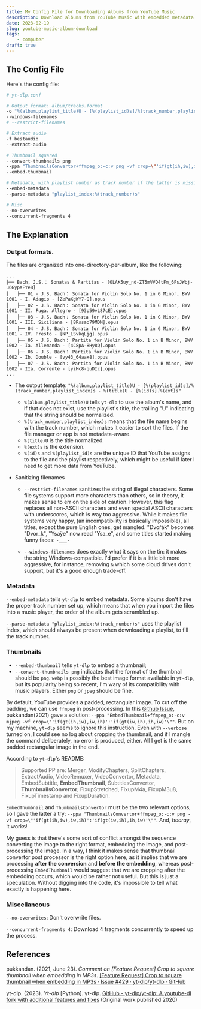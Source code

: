 ```yaml
---
title: My Config File for Downloading Albums from YouTube Music
description: Download albums from YouTube Music with embedded metadata and properly cropped thumbnail.
date: 2023-02-19
slug: youtube-music-album-download
tags:
    - computer
draft: true
---
```


## The Config File

Here's the config file:

```sh
# yt-dlp.conf

# Output format: album/tracks.format
-o "%(album,playlist_title)U - [%(playlist_id)s]/%(track_number,playlist_index)s - %(title)U - [%(id)s].%(ext)s"
--windows-filenames 
# --restrict-filenames 

# Extract audio
-f bestaudio
--extract-audio

# Thumbnail squared
--convert-thumbnails png
--ppa "ThumbnailsConvertor+ffmpeg_o:-c:v png -vf crop=\"'if(gt(ih,iw),iw,ih)':'if(gt(iw,ih),ih,iw)'\""
--embed-thumbnail

# Metadata, with playlist number as track number if the latter is missing
--embed-metadata
--parse-metadata "playlist_index:%(track_number)s"

# Misc
--no-overwrites
--concurrent-fragments 4

```

## The Explanation

### Output formats. 

The files are organized into one-directory-per-album, like the following:

```
...
├── Bach, J.S.： Sonatas & Partitas - [OLAK5uy_nd-ZT5mVVQ4tFm_6FsJWbj-u6GypaFYe8]
│   ├── 01 - J.S. Bach： Sonata for Violin Solo No. 1 in G Minor, BWV 1001 - I. Adagio - [ZePaXgWY7-Q].opus
│   ├── 02 - J.S. Bach： Sonata for Violin Solo No. 1 in G Minor, BWV 1001 - II. Fuga. Allegro - [93p59vL87cE].opus
│   ├── 03 - J.S. Bach： Sonata for Violin Solo No. 1 in G Minor, BWV 1001 - III. Siciliana - [BRssao79MDM].opus
│   ├── 04 - J.S. Bach： Sonata for Violin Solo No. 1 in G Minor, BWV 1001 - IV. Presto - [NP_LSvkqLjg].opus
│   ├── 05 - J.S. Bach： Partita for Violin Solo No. 1 in B Minor, BWV 1002 - Ia. Allemanda - [4C8pA-8Hy8Q].opus
│   ├── 06 - J.S. Bach： Partita for Violin Solo No. 1 in B Minor, BWV 1002 - Ib. Double - [vy43_64aax8].opus
│   ├── 07 - J.S. Bach： Partita for Violin Solo No. 1 in B Minor, BWV 1002 - IIa. Corrente - [yiHc8-quDIc].opus
...
```

- The output template: `"%(album,playlist_title)U - [%(playlist_id)s]/%(track_number,playlist_index)s - %(title)U - [%(id)s].%(ext)s"`
  - `%(album,playlist_title)U` tells `yt-dlp` to use the album's name, and if that does not exist, use the playlist's title, the trailing "U" indicating that the string should be normalized. 
  - `%(track_number,playlist_index)s` means that the file name begins with the track number, which makes it easier to sort the files, if the file manager or app is not metadata-aware. 
  - `%(title)U` is the title normalized.
  - `%(ext)s` is the extension.
  - `%(id)s` and `%(playlist_id)s` are the unique ID that YouTube assigns to the file and the playlist respectively, which might be useful if later I need to get more data from YouTube.

- Sanitizing filenames
  
  - `--restrict-filenames` sanitizes the string of illegal characters. Some file systems support more characters than others, so in theory, it makes sense to err on the side of caution. However, this flag replaces all non-ASCII characters and even special ASCII characters with underscores, which is way too aggressive. While it makes file systems very happy, (an incompatibility is basically impossible), all titles, except the pure English ones, get mangled. "Dvořák" becomes "Dvor_k", "Ysaÿe" now read "Ysa_e", and some titles started making funny faces: `-___-` 
  
  - `--windows-filenames` does exactly what it says on the tin: it makes the string Windows-compatible. I'd prefer if it is a little bit more aggressive, for instance, removing `&` which some cloud drives don't support, but it's a good enough trade-off.


### Metadata

`--embed-metadata` tells `yt-dlp` to embed metadata. Some albums don't have the proper track number set up, which means that when you import the files into a music player, the order of the album gets scrambled up. 

`--parse-metadata "playlist_index:%(track_number)s"` uses the playlist index, which should always be present when downloading a playlist, to fill the track number.

### Thumbnails

- `--embed-thumbnail` tells `yt-dlp` to embed a thumbnail;
- `--convert-thumbnails png` indicates that the format of the thumbnail should be `png`. `webp` is possibly the best image format available in `yt-dlp`, but its popularity being so recent, I'm wary of its compatibility with music players. Either `png` or `jpeg` should be fine.

By default, YouTube provides a padded, rectangular image. To cut off the padding, we can use `ffmpeg` in post-processing. In this [Github Issue](https://github.com/yt-dlp/yt-dlp/issues/429), pukkandan(2021) gave a solution: `--ppa "EmbedThumbnail+ffmpeg_o:-c:v mjpeg -vf crop=\"'if(gt(ih,iw),iw,ih)':'if(gt(iw,ih),ih,iw)'\""`. But on my machine, `yt-dlp` seems to ignore this instruction. Even with `--verbose` turned on, I could see no log about cropping the thumbnail, and if I mangle the command deliberately, no error is produced, either. All I get is the same padded rectangular image in the end.

According to `yt-dlp`'s README:

> Supported PP are: Merger, ModifyChapters, SplitChapters, ExtractAudio, VideoRemuxer, VideoConvertor, Metadata, EmbedSubtitle, **EmbedThumbnail**, SubtitlesConvertor, **ThumbnailsConvertor**, FixupStretched, FixupM4a, FixupM3u8, FixupTimestamp and FixupDuration.

`EmbedThumbnail` and `ThumbnailsConvertor` must be the two relevant options, so I gave the latter a try: `--ppa "ThumbnailsConvertor+ffmpeg_o:-c:v png -vf crop=\"'if(gt(ih,iw),iw,ih)':'if(gt(iw,ih),ih,iw)'\""`. And, _hooray_, it works!

My guess is that there's some sort of conflict amongst the sequence converting the image to the right format, embedding the image, and post-processing the image. In a way, I think it makes sense that thumbnail convertor post processor is the right option here, as it implies that we are processing **after the conversion** and **before the embedding**, whereas post-processing `EmbedThumbnail` would suggest that we are cropping after the embedding occurs, which would be rather not useful. But this is just a speculation. Without digging into the code, it's impossible to tell what exactly is happening here.


### Miscellaneous

`--no-overwrites`: Don't overwrite files.

`--concurrent-fragments 4`: Download 4 fragments concurrently to speed up the process.


## References

pukkandan. (2021, June 23). *Comment on [Feature Request] Crop to square thumbnail when embedding in MP3s*. [[Feature Request] Crop to square thumbnail when embedding in MP3s · Issue #429 · yt-dlp/yt-dlp · GitHub](https://github.com/yt-dlp/yt-dlp/issues/429#issuecomment-866836396)

yt-dlp. (2023). *Yt-dlp* [Python]. yt-dlp. [GitHub - yt-dlp/yt-dlp: A youtube-dl fork with additional features and fixes](https://github.com/yt-dlp/yt-dlp) (Original work published 2020)
